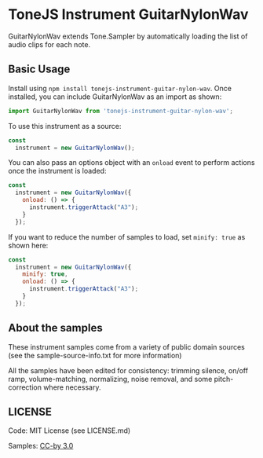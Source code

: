 # ToneJS Instrument GuitarNylonWav

GuitarNylonWav extends Tone.Sampler by automatically loading the list of audio clips for each note.

## Basic Usage

Install using `npm install tonejs-instrument-guitar-nylon-wav`. Once installed, you can include GuitarNylonWav as an import as shown:

```javascript
import GuitarNylonWav from 'tonejs-instrument-guitar-nylon-wav';
```

To use this instrument as a source:

```javascript
const
  instrument = new GuitarNylonWav();
```

You can also pass an options object with an `onload` event to perform actions once the instrument is loaded:

```javascript
const
  instrument = new GuitarNylonWav({
    onload: () => {
      instrument.triggerAttack("A3");
    }
  });
```

If you want to reduce the number of samples to load, set `minify: true` as shown here:

```javascript
const
  instrument = new GuitarNylonWav({
    minify: true,
    onload: () => {
      instrument.triggerAttack("A3");
    }
  });
```

## About the samples

These instrument samples come from a variety of public domain sources (see the sample-source-info.txt for more information)

All the samples have been edited for consistency: trimming silence, on/off ramp, volume-matching, normalizing, noise removal, and some pitch-correction where necessary.

## LICENSE

Code: MIT License (see LICENSE.md)

Samples: [CC-by 3.0](https://creativecommons.org/licenses/by/3.0/)
